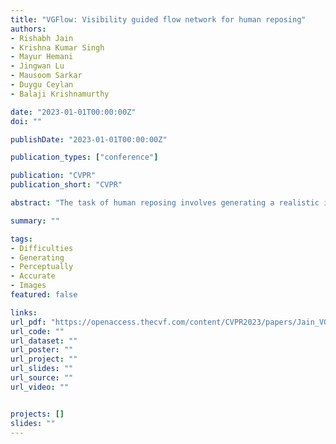 ```yaml
---
title: "VGFlow: Visibility guided flow network for human reposing"
authors:
- Rishabh Jain
- Krishna Kumar Singh
- Mayur Hemani
- Jingwan Lu
- Mausoom Sarkar
- Duygu Ceylan
- Balaji Krishnamurthy

date: "2023-01-01T00:00:00Z"
doi: ""

publishDate: "2023-01-01T00:00:00Z"

publication_types: ["conference"]

publication: "CVPR"
publication_short: "CVPR"

abstract: "The task of human reposing involves generating a realistic image of a person standing in an arbitrary conceivable pose. There are multiple difficulties in generating perceptually accurate images, and existing methods suffer from limitations in preserving texture, maintaining pattern coherence, respecting cloth boundaries, handling occlusions, manipulating skin generation, etc. These difficulties are further exacerbated by the fact that the possible space of pose orientation for humans is large and variable, the nature of clothing items is highly non-rigid, and the diversity in body shape differs largely among the population. To alleviate these difficulties and synthesize perceptually accurate images, we propose VGFlow. Our model uses a visibility-guided flow module to disentangle the flow into visible and invisible parts of the target for simultaneous texture preservation and style manipulation. Furthermore, to tackle distinct body shapes and avoid network artifacts, we also incorporate a self-supervised patch-wise 'realness' loss to improve the output. VGFlow achieves state-of-the-art results as observed qualitatively and quantitatively on different image quality metrics (SSIM, LPIPS, FID). Results can be downloaded from Project Webpage."

summary: ""

tags:
- Difficulties
- Generating
- Perceptually
- Accurate
- Images
featured: false

links:
url_pdf: "https://openaccess.thecvf.com/content/CVPR2023/papers/Jain_VGFlow_Visibility_Guided_Flow_Network_for_Human_Reposing_CVPR_2023_paper.pdf"
url_code: ""
url_dataset: ""
url_poster: ""
url_project: ""
url_slides: ""
url_source: ""
url_video: ""


projects: []
slides: ""
---
```

